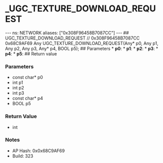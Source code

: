 # _UGC_TEXTURE_DOWNLOAD_REQUEST

--- ns: NETWORK aliases: ["0x308F96458B7087CC"] --- ## UGC_TEXTURE_DOWNLOAD_REQUEST  // 0x308F96458B7087CC 0x68C9AF69 Any UGC_TEXTURE_DOWNLOAD_REQUEST(Any* p0, Any p1, Any p2, Any p3, Any* p4, BOOL p5);   ## Parameters * **p0**: * **p1**: * **p2**: * **p3**: * **p4**: * **p5**:  ## Return value

### Parameters
* const char* p0
* int p1
* int p2
* int p3
* const char* p4
* BOOL p5

### Return Value
* int

### Notes
* AP Hash: 0x0x68C9AF69
* Build: 323

